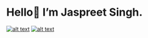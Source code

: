 # Hello:wave: I’m Jaspreet Singh.

<a href="https://www.linkedin.com/in/iamjaspreet/">![alt text](https://img.shields.io/badge/-LinkedIn-0e76a8?style=plastic&logo=linkedIn)</a>
<a href="https://twitter.com/TheJassWaraich">![alt text](https://img.shields.io/badge/-Twitter-1DA1F2?style=plastic&logo=Twitter) </a>

<!---
jasswaraich/jasswaraich is a ✨ special ✨ repository because its `README.md` (this file) appears on your GitHub profile.
You can click the Preview link to take a look at your changes.
--->
